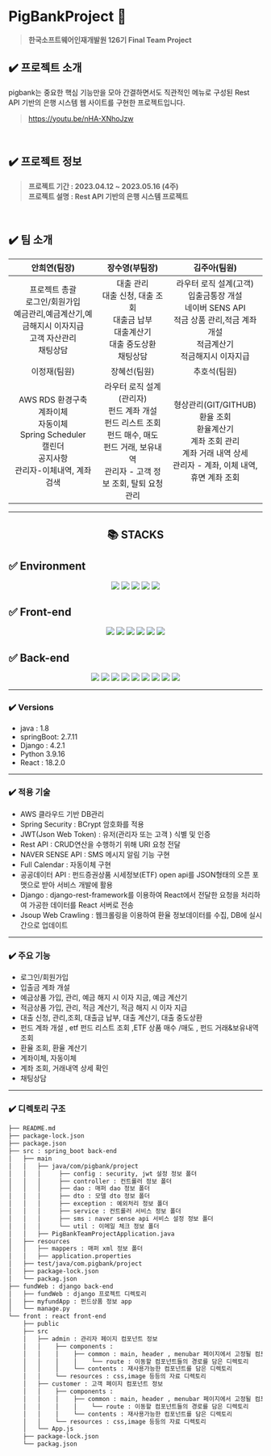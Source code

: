 
# PigBankProject 🐷 
> **한국소프트웨어인재개발원 126기 Final Team Project**

## ✔️ 프로젝트 소개
pigbank는 중요한 핵심 기능만을 모아 간결하면서도 직관적인 메뉴로 구성된 Rest API 기반의 은행 시스템 웹 사이트를 구현한 프로젝트입니다.
> https://youtu.be/nHA-XNhoJzw

<br/>

## ✔️ 프로젝트 정보
> **프로젝트 기간 :  2023.04.12 ~ 2023.05.16 (4주)** <br/> **프로젝트 설명 :  Rest API 기반의 은행 시스템 프로젝트**

<br/>

## ✔️ 팀 소개 

| 안희연(팀장)  | 장수영(부팀장) | 김주아(팀원) |
| :---: | :---:  | :---: | 
| 프로젝트 총괄<br/>로그인/회원가입<br/>예금관리,예금계산기,예금해지시 이자지급<br/>고객 자산관리 <br/>채팅상담 | 대출 관리 <br/> 대출 신청,  대출 조회<br/>대출금 납부<br/>대출계산기<br/>대출 중도상환<br/>채팅상담 | 라우터 로직 설계(고객)<br/>입출금통장 개설<br/>네이버 SENS API<br/>적금 상품 관리,적금 계좌개설<br/>적금계산기<br/>적금해지시 이자지급 | 
| 이정재(팀원) | 장혜선(팀원) | 추호석(팀원) | 
| AWS RDS 환경구축<br/>계좌이체<br/>자동이체<br/>Spring Scheduler<br/>캘린더<br/>공지사항<br/>관리자-이체내역, 계좌검색 | 라우터 로직 설계(관리자)<br/>펀드 계좌 개설<br/>펀드 리스트 조회<br/>펀드 매수, 매도<br/>펀드 거래, 보유내역<br/>관리자 - 고객 정보 조회, 탈퇴 요청 관리 | 형상관리(GIT/GITHUB)<br/>환율 조회<br/>환율계산기<br/>계좌 조회 관리<br/>계좌 거래 내역 상세<br/>관리자 - 계좌, 이체 내역,휴면 계좌 조회 | 

---
<div align=center><h2>📚 STACKS</h2></div>

## ✅ Environment
<div align=center>
  <img src="https://img.shields.io/badge/eclipse-2C2255?style=for-the-badge&logo=eclipseide&logoColor=white">
  <img src="https://img.shields.io/badge/Visual Studio Code-007ACC?style=for-the-badge&logo=visualstudiocode&logoColor=white">
  <img src="https://img.shields.io/badge/intellij idea-000000?style=for-the-badge&logo=intellijidea&logoColor=white">
  <img src="https://img.shields.io/badge/git-F05032?style=for-the-badge&logo=git&logoColor=white">
  <img src="https://img.shields.io/badge/github-181717?style=for-the-badge&logo=github&logoColor=white"> 
</div>


## ✅ Front-end
<div align=center>
  <img src="https://img.shields.io/badge/react-61DAFB?style=for-the-badge&logo=react&logoColor=black">
  <img src="https://img.shields.io/badge/bootstrap-7952B3?style=for-the-badge&logo=bootstrap&logoColor=white">
  <img src="https://img.shields.io/badge/css-1572B6?style=for-the-badge&logo=css3&logoColor=white">
  <img src="https://img.shields.io/badge/html5-E34F26?style=for-the-badge&logo=html5&logoColor=white">
  <img src="https://img.shields.io/badge/fontawesome-339AF0?style=for-the-badge&logo=fontawesome&logoColor=white">
  <img src="https://img.shields.io/badge/mui-007FFF?style=for-the-badge&logo=mui&logoColor=white">
</div>

## ✅ Back-end
<div align=center>
  <img src="https://img.shields.io/badge/springboot-6DB33F?style=for-the-badge&logo=springboot&logoColor=white">
  <img src="https://img.shields.io/badge/spring5-6DB33F?style=for-the-badge&logo=spring&logoColor=white">
  <img src="https://img.shields.io/badge/springsecurity-6DB33F?style=for-the-badge&logo=springsecurity&logoColor=white">
  <img src="https://img.shields.io/badge/django-092E20?style=for-the-badge&logo=django&logoColor=white">
  <img src="https://img.shields.io/badge/python-3776AB?style=for-the-badge&logo=python&logoColor=white">
  <img src="https://img.shields.io/badge/java-007396?style=for-the-badge&logo=java&logoColor=white">
  <img src="https://img.shields.io/badge/apache tomcat-F8DC75?style=for-the-badge&logo=apachetomcat&logoColor=white">
  <img src="https://img.shields.io/badge/oracle-F80000?style=for-the-badge&logo=oracle&logoColor=white">
  <img src="https://img.shields.io/badge/javascript-F7DF1E?style=for-the-badge&logo=javascript&logoColor=black">
</div>

---

### ✔️ Versions 
- java : 1.8
- springBoot: 2.7.11
- Django : 4.2.1
- Python 3.9.16
- React : 18.2.0

---

### ✔️ 적용 기술
- AWS 클라우드 기반 DB관리
- Spring Security :  BCrypt 암호화를 적용
- JWT(Json Web Token) : 유저(관리자 또는 고객 ) 식별 및 인증
- Rest API : CRUD연산을 수행하기 위해 URI 요청 전달
- NAVER SENSE API : SMS 메시지 알림 기능 구현
- Full Calendar :  자동이체 구현
- 공공데이터 API : 펀드증권상품 시세정보(ETF) open api를 JSON형태의 오픈 포맷으로 받아 서비스 개발에 활용 
- Django : django-rest-framework를 이용하여 React에서 전달한 요청을 처리하여 가공한 데이터를 React 서버로 전송
- Jsoup Web Crawling : 웹크롤링을 이용하여 환율 정보데이터를 수집, DB에 실시간으로 업데이트 

---

### ✔️ 주요 기능
- 로그인/회원가입
- 입출금 계좌 개설
- 예금상품 가입, 관리, 예금 해지 시 이자 지금, 예금 계산기
- 적금상품 가입, 관리, 적금 계산기, 적금 해지 시 이자 지급
- 대출 신청, 관리,조회, 대출금 납부, 대출 계산기, 대출 중도상환
- 펀드 계좌 개설 , etf 펀드 리스트 조회 ,ETF 상품 매수 /매도 , 펀드 거래&보유내역 조회
- 환율 조회, 환율 계산기
- 계좌이체, 자동이체
- 계좌 조회, 거래내역 상세 확인
- 채팅상담 

---

### ✔️ 디렉토리 구조
```bash
├── README.md
├── package-lock.json
├── package.json
├── src : spring_boot back-end
│   ├── main
│   │   ├── java/com/pigbank/project
│   │   │     ├── config : security, jwt 설정 정보 폴더
│   │   │     ├── controller : 컨트롤러 정보 폴더
│   │   │     ├── dao : 매퍼 dao 정보 폴더
│   │   │     ├── dto : 모델 dto 정보 폴더
│   │   │     ├── exception : 예외처리 정보 폴더
│   │   │     ├── service : 컨트롤러 서비스 정보 폴더 
│   │   │     ├── sms : naver sense api 서비스 설정 정보 폴더
│   │   │     └── util : 이메일 체크 정보 폴더
│   │   ├── PigBankTeamProjectApplication.java 
│   ├── resources
│   │   ├── mappers : 매퍼 xml 정보 폴더
│   │   ├── application.properties
│   ├── test/java/com.pigbank/project
│   ├── package-lock.json
│   └── packag.json
├── fundWeb : django back-end
│   ├── fundWeb : django 프로젝트 디렉토리
│   ├── myfundApp : 펀드상품 정보 app
│   └── manage.py
└── front : react front-end
    ├── public
    ├── src 
    │   ├── admin : 관리자 페이지 컴포넌트 정보
    │   │    ├── components : 
    │   │    │    ├── common : main, header , menubar 페이지에서 고정될 컴포넌트의 디렉토리 
    │   │    │    │    └── route : 이동할 컴포넌트들의 경로를 담은 디렉토리
    │   │    │    └── contents : 재사용가능한 컴포넌트를 담은 디렉토리
    │   │    └── resources : css,image 등등의 자료 디렉토리
    │   ├── customer : 고객 페이지 컴포넌트 정보 
    │   │    ├── components : 
    │   │    │    ├── common : main, header , menubar 페이지에서 고정될 컴포넌트의 디렉토리 
    │   │    │    │    └── route : 이동할 컴포넌트들의 경로를 담은 디렉토리
    │   │    │    └── contents : 재사용가능한 컴포넌트를 담은 디렉토리
    │   │    └── resources : css,image 등등의 자료 디렉토리
    │   └── App.js
    ├── package-lock.json
    └── packag.json


```
